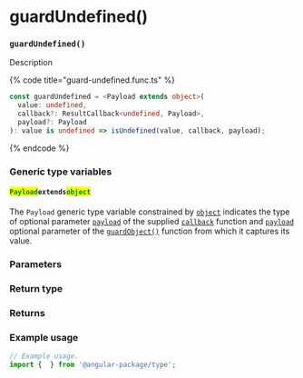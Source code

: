 # guardUndefined()

### `guardUndefined()`

Description

{% code title="guard-undefined.func.ts" %}
```typescript
const guardUndefined = <Payload extends object>(
  value: undefined,
  callback?: ResultCallback<undefined, Payload>,
  payload?: Payload
): value is undefined => isUndefined(value, callback, payload);
```
{% endcode %}

### Generic type variables

#### <mark style="color:green;">**`Payload`**</mark>**`extends`**<mark style="color:green;">**`object`**</mark>

The `Payload` generic type variable constrained by [`object`](https://www.typescriptlang.org/docs/handbook/basic-types.html#object) indicates the type of optional parameter [`payload`](../types/resultcallback.md#payload-payload) of the supplied [`callback`](guardundefined.md#callback-resultcallback-less-than-type-payload-greater-than) function and [`payload`](guardundefined.md#payload-payload) optional parameter of the [`guardObject()`](guardundefined.md#guardobject) function from which it captures its value.

### Parameters

### Return type

### Returns

### Example usage

```typescript
// Example usage.
import {  } from '@angular-package/type';


```


